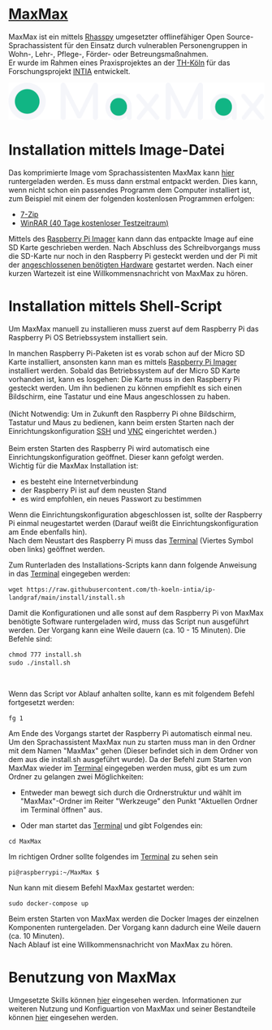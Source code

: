 

# [MaxMax](https://ip-landgraf.intia.de)
MaxMax ist ein mittels [Rhasspy](https://github.com/rhasspy/rhasspy) umgesetzter offlinefähiger Open Source-Sprachassistent für den Einsatz durch vulnerablen Personengruppen in Wohn-, Lehr-, Pflege-, Förder- oder Betreungsmaßnahmen. <br />
Er wurde im Rahmen eines Praxisprojektes an der [TH-Köln](https://www.th-koeln.de/) für das Forschungsprojekt [INTIA](https://dites.web.th-koeln.de/forschung/projekte/intia/) entwickelt.

![](/docs/assets/images/maxmax-logo.png)

# Installation mittels Image-Datei
Das komprimierte Image vom Sprachassistenten MaxMax kann [hier](https://drive.google.com/file/d/1rsfCCy5GsPeIJup7GpszWAbtiVu9NVtj/view?usp=sharing) runtergeladen werden.
Es muss dann erstmal entpackt werden. Dies kann, wenn nicht schon ein passendes Programm dem Computer installiert ist, zum Beispiel mit einem der folgenden kostenlosen Programmen erfolgen:
- [7-Zip](https://www.7-zip.de/)
- [WinRAR (40 Tage kostenloser Testzeitraum)](https://winrar.de/downld.php)

Mittels des [Raspberry Pi Imager](https://www.raspberrypi.org/software/) kann dann das entpackte Image auf eine SD Karte geschrieben werden.
Nach Abschluss des Schreibvorgangs muss die SD-Karte nur noch in den Raspberry Pi gesteckt werden und der Pi mit der [angeschlossenen benötigten Hardware](https://ip-landgraf.intia.de/pages/installation/Hardware.html) gestartet werden. Nach einer kurzen Wartezeit ist eine Willkommensnachricht von MaxMax zu hören.

# Installation mittels Shell-Script
Um MaxMax manuell zu installieren muss zuerst auf dem Raspberry Pi das Raspberry Pi OS Betriebssystem installiert sein. <br />

In manchen Raspberry Pi-Paketen ist es vorab schon auf der Micro SD Karte installiert, ansonsten kann man es mittels [Raspberry Pi Imager](https://www.raspberrypi.org/software/) installiert werden.
Sobald das Betriebssystem auf der Micro SD Karte vorhanden ist, kann es losgehen:
Die Karte muss in den Raspberry Pi gesteckt werden. Um ihn bedienen zu können empfiehlt es sich einen Bildschirm, eine Tastatur und eine Maus angeschlossen zu haben. <br /> <br />(Nicht Notwendig: Um in Zukunft den Raspberry Pi ohne Bildschirm, Tastatur und Maus zu bedienen, kann beim ersten Starten nach der Einrichtungskonfiguration [SSH](/ersteSchritte#per-ssh---bedienung-ausschließlich-über-terminal) und [VNC](/ersteSchritte#per-vnc---bedienung-mit-benutzeroberfläche) eingerichtet werden.) <br />
<br />
Beim ersten Starten des Raspberry Pi wird automatisch eine Einrichtungskonfiguration geöffnet. Dieser kann gefolgt werden. <br />
Wichtig für die MaxMax Installation ist:

- es besteht eine Internetverbindung
- der Raspberry Pi ist auf dem neusten Stand 
- es wird empfohlen, ein neues Passwort zu bestimmen

Wenn die Einrichtungskonfiguration abgeschlossen ist, sollte der Raspberry Pi einmal neugestartet werden (Darauf weißt die Einrichtungskonfiguration am Ende ebenfalls hin).<br />
Nach dem Neustart des Raspberry Pi muss das [Terminal](/glossar#terminal) (Viertes Symbol oben links) geöffnet werden. <br />

Zum Runterladen des Installations-Scripts kann dann folgende Anweisung in das [Terminal](/glossar#terminal) eingegeben werden:

```shell
wget https://raw.githubusercontent.com/th-koeln-intia/ip-landgraf/main/install/install.sh
```

Damit die Konfigurationen und alle sonst auf dem Raspberry Pi von MaxMax benötigte Software runtergeladen wird, muss das Script nun ausgeführt werden. Der Vorgang kann eine Weile dauern (ca. 10 - 15 Minuten). Die Befehle sind:

```shell
chmod 777 install.sh
sudo ./install.sh
```
<br />

Wenn das Script vor Ablauf anhalten sollte, kann es mit folgendem Befehl fortgesetzt werden: <br />

```shell
fg 1
```

Am Ende des Vorgangs startet der Raspberry Pi automatisch einmal neu. <br /> Um den Sprachassistent MaxMax nun zu starten muss man in den Ordner mit dem Namen "MaxMax" gehen (Dieser befindet sich in dem Ordner von dem aus die install.sh ausgeführt wurde). Da der Befehl zum Starten von MaxMax wieder im [Terminal](/glossar#terminal) eingegeben werden muss, gibt es um zum Ordner zu gelangen zwei Möglichkeiten:

- Entweder man bewegt sich durch die Ordnerstruktur und wählt im "MaxMax"-Ordner im Reiter "Werkzeuge" den Punkt "Aktuellen Ordner im Terminal öffnen"  aus. <br />


- Oder man startet das [Terminal](/glossar#terminal) und gibt Folgendes ein:

```shell
cd MaxMax
```

Im richtigen Ordner sollte folgendes im [Terminal](/glossar#terminal) zu sehen sein <br />

```shell
pi@raspberrypi:~/MaxMax $
```


Nun kann mit diesem Befehl MaxMax gestartet werden:

```shell
sudo docker-compose up
```

Beim ersten Starten von MaxMax werden die Docker Images der einzelnen Komponenten runtergeladen. Der Vorgang kann dadurch eine Weile dauern (ca. 10 Minuten).<br />
Nach Ablauf ist eine Willkommensnachricht von MaxMax zu hören.

# Benutzung von MaxMax
Umgesetzte Skills können [hier](/pages/entwicklung/skills/) eingesehen werden.
Informationen zur weiteren Nutzung und Konfiguartion von MaxMax und seiner Bestandteile können [hier](/ersteSchritte.md) eingesehen werden. 